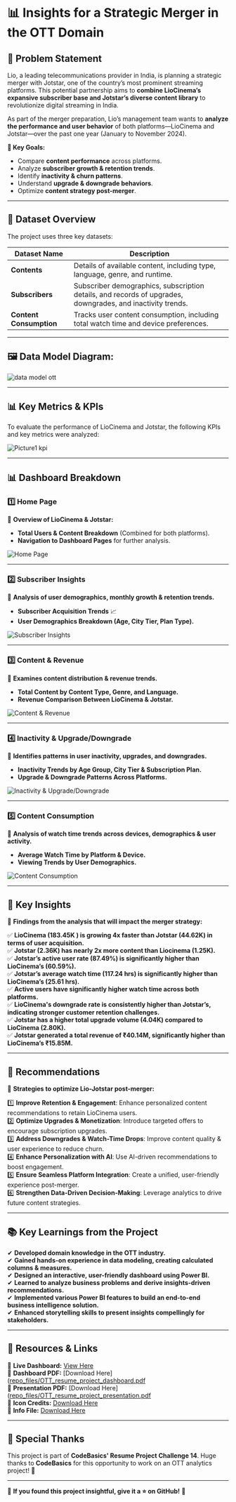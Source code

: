 # 📊 **Insights for a Strategic Merger in the OTT Domain**  

## 📌 **Problem Statement**  
Lio, a leading telecommunications provider in India, is planning a strategic merger with Jotstar, one of the country’s most prominent streaming platforms. This potential partnership aims to **combine LioCinema’s expansive subscriber base and Jotstar’s diverse content library** to revolutionize digital streaming in India.  

As part of the merger preparation, Lio’s management team wants to **analyze the performance and user behavior** of both platforms—LioCinema and Jotstar—over the past one year (January to November 2024).  

**🎯 Key Goals:**  
- Compare **content performance** across platforms.  
- Analyze **subscriber growth & retention trends**.  
- Identify **inactivity & churn patterns**.  
- Understand **upgrade & downgrade behaviors**.  
- Optimize **content strategy post-merger**.  

---

## 📂 **Dataset Overview**  
The project uses three key datasets:  

| Dataset Name          | Description |
|----------------------|-------------|
| **Contents**         | Details of available content, including type, language, genre, and runtime. |
| **Subscribers**      | Subscriber demographics, subscription details, and records of upgrades, downgrades, and inactivity trends. |
| **Content Consumption** | Tracks user content consumption, including total watch time and device preferences. |

---

## 🖼 **Data Model Diagram:**  

![data model ott](https://github.com/user-attachments/assets/00530684-e962-44ce-9a75-b06685b0fb8e)

---

## 📊 **Key Metrics & KPIs**
To evaluate the performance of LioCinema and Jotstar, the following KPIs and key metrics were analyzed:

![Picture1 kpi](https://github.com/user-attachments/assets/d3e40a5a-ceef-43c2-b26d-ffd3d9fac5c6)

---

## 📊 **Dashboard Breakdown**  

### **1️⃣ Home Page**  
📌 **Overview of LioCinema & Jotstar:**  
- **Total Users & Content Breakdown** (Combined for both platforms).  
- **Navigation to Dashboard Pages** for further analysis.  

![Home Page](https://github.com/user-attachments/assets/4a74844a-1f6b-4aa3-911c-62611d06e211)



---

### **2️⃣ Subscriber Insights**  
📌 **Analysis of user demographics, monthly growth & retention trends.**  
- **Subscriber Acquisition Trends** 📈  
- **User Demographics Breakdown (Age, City Tier, Plan Type).**  

![Subscriber Insights](https://github.com/user-attachments/assets/9f96f7c7-a61d-4e8e-aed4-c76094ca82d0)

---

### **3️⃣ Content & Revenue**  
📌 **Examines content distribution & revenue trends.**  
- **Total Content by Content Type, Genre, and Language.**  
- **Revenue Comparison Between LioCinema & Jotstar.**  

![Content & Revenue](https://github.com/user-attachments/assets/9d9836ac-d582-4735-aad7-9469ff2e23fa)

---

### **4️⃣ Inactivity & Upgrade/Downgrade**  
📌 **Identifies patterns in user inactivity, upgrades, and downgrades.**  
- **Inactivity Trends by Age Group, City Tier & Subscription Plan.**  
- **Upgrade & Downgrade Patterns Across Platforms.**  

![Inactivity & Upgrade/Downgrade](https://github.com/user-attachments/assets/aae9847c-f8ad-4bda-bfac-cd8301e192d9)

---

### **5️⃣ Content Consumption**  
📌 **Analysis of watch time trends across devices, demographics & user activity.**  
- **Average Watch Time by Platform & Device.**  
- **Viewing Trends by User Demographics.**  
 
![Content Consumption](https://github.com/user-attachments/assets/6d5bc5be-1bdb-4144-8472-bb36e754bf0e)

---

## 🔑 **Key Insights**  
📌 **Findings from the analysis that will impact the merger strategy:**  

✅ **LioCinema (183.45K ) is growing 4x faster than Jotstar (44.62K) in terms of user acquisition.**  
✅ **Jotstar (2.36K) has nearly 2x more content than Liocinema (1.25K).**  
✅ **Jotstar’s active user rate (87.49%) is significantly higher than LioCinema’s (60.59%).**  
✅ **Jotstar’s average watch time (117.24 hrs) is significantly higher than LioCinema’s (25.61 hrs).**  
✅ **Active users have significantly higher watch time across both platforms.**  
✅ **LioCinema's downgrade rate is consistently higher than Jotstar’s, indicating stronger customer retention challenges.**  
✅ **Jotstar has a higher total upgrade volume (4.04K) compared to LioCinema (2.80K).**  
✅ **Jotstar generated a total revenue of ₹40.14M, significantly higher than LioCinema’s ₹15.85M.**  

---

## 🚀 **Recommendations**  
📌 **Strategies to optimize Lio-Jotstar post-merger:**  

1️⃣ **Improve Retention & Engagement**: Enhance personalized content recommendations to retain LioCinema users.  
2️⃣ **Optimize Upgrades & Monetization**: Introduce targeted offers to encourage subscription upgrades.  
3️⃣ **Address Downgrades & Watch-Time Drops**: Improve content quality & user experience to reduce churn.  
4️⃣ **Enhance Personalization with AI**: Use AI-driven recommendations to boost engagement.  
5️⃣ **Ensure Seamless Platform Integration**: Create a unified, user-friendly experience post-merger.  
6️⃣ **Strengthen Data-Driven Decision-Making**: Leverage analytics to drive future content strategies.  

---

## 📚 **Key Learnings from the Project**  

✔ **Developed domain knowledge in the OTT industry.**  
✔ **Gained hands-on experience in data modeling, creating calculated columns & measures.**  
✔ **Designed an interactive, user-friendly dashboard using Power BI.**  
✔ **Learned to analyze business problems and derive insights-driven recommendations.**  
✔ **Implemented various Power BI features to build an end-to-end business intelligence solution.**  
✔ **Enhanced storytelling skills to present insights compellingly for stakeholders.**  

---

## 📎 **Resources & Links**  

🔗 **Live Dashboard:** [View Here](https://app.powerbi.com/view?r=eyJrIjoiYmZhNGRhYmYtNTE0ZS00MjcyLWJjZGEtMzMzZWIzYjQwNzQwIiwidCI6ImM2ZTU0OWIzLTVmNDUtNDAzMi1hYWU5LWQ0MjQ0ZGM1YjJjNCJ9)  
📄 **Dashboard PDF:** [Download Here]([repo_files/OTT_resume_project_dashboard.pdf](https://github.com/ashvini7823/OTT-Domain-Insights/blob/92e726a3c0301003ff02468154fb9b414a0aa39b/OTT%20resume%20project%20challenge%2014%20Dashboard.pdf
)  
📄 **Presentation PDF:** [Download Here]([repo_files/OTT_resume_project_presentation.pdf](https://github.com/ashvini7823/OTT-Domain-Insights/blob/92e726a3c0301003ff02468154fb9b414a0aa39b/ott%20resume%20project%20challenge%2014%20presentation.pdf
)  
📄 **Icon Credits:** [Download Here]([repo_files/icon_credits.pdf](https://github.com/ashvini7823/OTT-Domain-Insights/blob/92e726a3c0301003ff02468154fb9b414a0aa39b/icon_credit_ott.txt))  
📄 **Info File:** [Download Here](https://github.com/ashvini7823/OTT-Domain-Insights/blob/92e726a3c0301003ff02468154fb9b414a0aa39b/info_ott.txt)

---

## 🙌 **Special Thanks**  
This project is part of **CodeBasics' Resume Project Challenge 14**. Huge thanks to **CodeBasics** for this opportunity to work on an OTT analytics project! 🎉  

---

📢 **If you found this project insightful, give it a ⭐ on GitHub!** 🚀  
